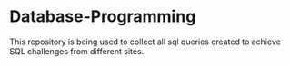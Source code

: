 # Database-Programming
This repository is being used to collect all sql queries created to achieve SQL challenges from different sites.
